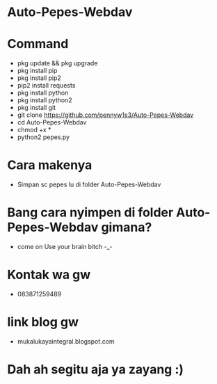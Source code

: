 # Auto-Pepes-Webdav
# Command 
* pkg update && pkg upgrade
* pkg install pip
* pkg install pip2
* pip2 install requests
* pkg install python
* pkg install python2 
* pkg install git
* git clone https://github.com/pennyw1s3/Auto-Pepes-Webdav
* cd Auto-Pepes-Webdav
* chmod +x *
* python2 pepes.py
# Cara makenya
* Simpan sc pepes lu di folder Auto-Pepes-Webdav
# Bang cara nyimpen di folder Auto-Pepes-Webdav gimana?
* come on Use your brain bitch -_-
# Kontak wa gw 
* 083871259489
# link blog gw
* mukalukayaintegral.blogspot.com
# Dah ah segitu aja ya zayang :)
